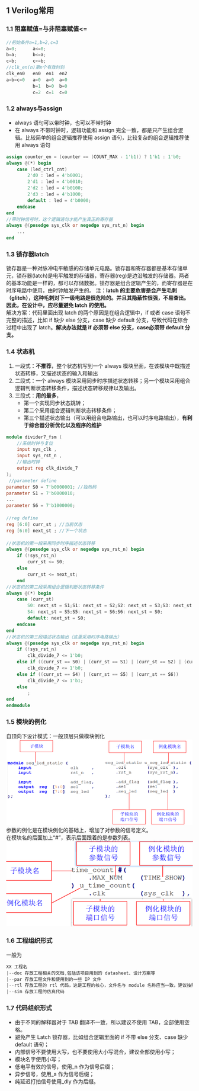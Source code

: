 ## 1 Verilog常用
### 1.1 阻塞赋值=与非阻塞赋值<=
```Verilog
//初始条件a=1,b=2,c=3
a=0;      a<=0;
b=a;      b<=a;
c=b;      c<=b;
//clk_en(n)第n个有效时刻
clk_en0   en0  en1  en2  
a=b=c=0   a=0  a=0  a=0
          b=1  b=0  b=0
          c=2  c=1  c=0
```
### 1.2 always与assign
* always 语句可以带时钟，也可以不带时钟
* 在 always 不带时钟时，逻辑功能和 assign 完全一致，都是只产生组合逻辑。比较简单的组合逻辑推荐使用 assign 语句，比较复杂的组合逻辑推荐使用 always 语句
```Verilog
assign counter_en = (counter == (COUNT_MAX - 1'b1)) ? 1'b1 : 1'b0; 
always @(*) begin
    case (led_ctrl_cnt) 
        2'd0 : led = 4'b0001;
        2'd1 : led = 4'b0010;
        2'd2 : led = 4'b0100;
        2'd3 : led = 4'b1000;
        default : led = 4'b0000;
    endcase
end
//带时钟信号时，这个逻辑语句才能产生真正的寄存器
always @(posedge sys_clk or negedge sys_rst_n) begin
    ...
end
```
### 1.3 锁存器latch
锁存器是一种对脉冲电平敏感的存储单元电路。锁存器和寄存器都是基本存储单元，锁存器(latch)是电平触发的存储器，寄存器(reg)是边沿触发的存储器。两者的基本功能是一样的，都可以存储数据。锁存器是组合逻辑产生的，而寄存器是在时序电路中使用，由时钟触发产生的。
注：**latch 的主要危害是会产生毛刺（glitch），这种毛刺对下一级电路是很危险的。并且其隐蔽性很强，不易查出。因此，在设计中，应尽量避免 latch 的使用。**<br>
解决方案：代码里面出现 latch 的两个原因是在组合逻辑中，if 或者 case 语句不完整的描述，比如 if 缺少 else 分支，case 缺少 default 分支，导致代码在综合过程中出现了 latch。**解决办法就是 if 必须带 else 分支，case必须带 default 分支。**
### 1.4 状态机
1. 一段式：**不推荐**，整个状态机写到一个 always 模块里面，在该模块中既描述状态转移，又描述状态的输入和输出
2. 二段式：一个 always 模块采用同步时序描述状态转移；另一个模块采用组合逻辑判断状态转移条件，描述状态转移规律以及输出。
3. 三段式：**用的最多**，
    * 第一个实现同步状态跳转；
    * 第二个采用组合逻辑判断状态转移条件；
    * 第三个描述状态输出（可以用组合电路输出，也可以时序电路输出），**有利于综合器分析优化以及程序的维护**
```Verilog
module divider7_fsm (
    //系统时钟与复位
    input sys_clk ,
    input sys_rst_n ,
    //输出时钟
    output reg clk_divide_7 
);
 //parameter define
parameter S0 = 7'b0000001; //独热码
parameter S1 = 7'b0000010;
...
parameter S6 = 7'b1000000;

//reg define 
reg [6:0] curr_st ; //当前状态
reg [6:0] next_st ; //下一个状态

//状态机的第一段采用同步时序描述状态转移
always @(posedge sys_clk or negedge sys_rst_n) begin
    if (!sys_rst_n)
        curr_st <= S0;
    else
        curr_st <= next_st;
    end
//状态机的第二段采用组合逻辑判断状态转移条件
always @(*) begin
    case (curr_st)
        S0: next_st = S1;S1: next_st = S2;S2: next_st = S3;S3: next_st = S4;
        S4: next_st = S5;S5: next_st = S6;S6: next_st = S0;
        default: next_st = S0;
    endcase
end
//状态机的第三段描述状态输出（这里采用时序电路输出）
always @(posedge sys_clk or negedge sys_rst_n) begin
    if (!sys_rst_n)
        clk_divide_7 <= 1'b0;
    else if ((curr_st == S0) | (curr_st == S1) | (curr_st == S2) | (curr_st == S3))
        clk_divide_7 <= 1'b0;
    else if ((curr_st == S4) | (curr_st == S5) | (curr_st == S6))
        clk_divide_7 <= 1'b1; 
    else
        ;
end
endmodule
```
### 1.5 模块的例化
自顶向下设计模式：一般顶层只做模块例化
![模块例化](模块例化.png)
参数的例化是在模块例化的基础上，增加了对参数的信号定义。<br>在模块名的后面加上“#”，表示后面跟着的是参数列表。
![参数例化](参数例化.png)

### 1.6 工程组织形式
一般为
```c
XX 工程名
|--doc 存放工程相关的文档,包括该项目用到的 datasheet、设计方案等
|--par 存放工程文件和使用到的一些 IP 文件
|--rtl 存放工程的 rtl 代码，这是工程的核心，文件名与 module 名称应当一致，建议按照模块的层次分开存放
|--sim 存放工程的仿真代码
```
### 1.7 代码组织形式
* 由于不同的解释器对于 TAB 翻译不一致，所以建议不使用 TAB，全部使用空格。
* 避免产生 Latch 锁存器，比如组合逻辑里面的 if 不带 else 分支、case 缺少 default 语句；
* 内部信号不要使用大写，也不要使用大小写混合，建议全部使用小写；
* 模块名字使用小写；
* 低电平有效的信号，使用_n 作为信号后缀；
* 异步信号，使用_a 作为信号后缀；
* 纯延迟打拍信号使用_dly 作为后缀。
